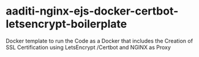 # aaditi-nginx-ejs-docker-certbot-letsencrypt-boilerplate
Docker template to run the Code as a Docker that includes the Creation of SSL Certification using LetsEncrypt /Certbot and NGINX as Proxy
